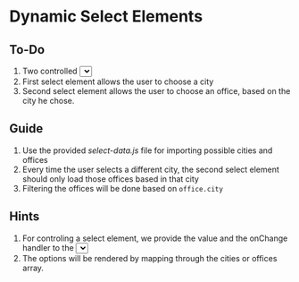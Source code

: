# Dynamic Select Elements

## To-Do
1. Two controlled <select> elements
2. First select element allows the user to choose a city
3. Second select element allows the user to choose an office, based on the city he chose.

## Guide
1. Use the provided _select-data.js_ file for importing possible cities and offices
2. Every time the user selects a different city, the second select element should only load those offices based in that city
3. Filtering the offices will be done based on ```office.city```

## Hints
1. For controling a select element, we provide the value and the onChange handler to the <select> element, and not to the options
2. The options will be rendered by mapping through the cities or offices array.